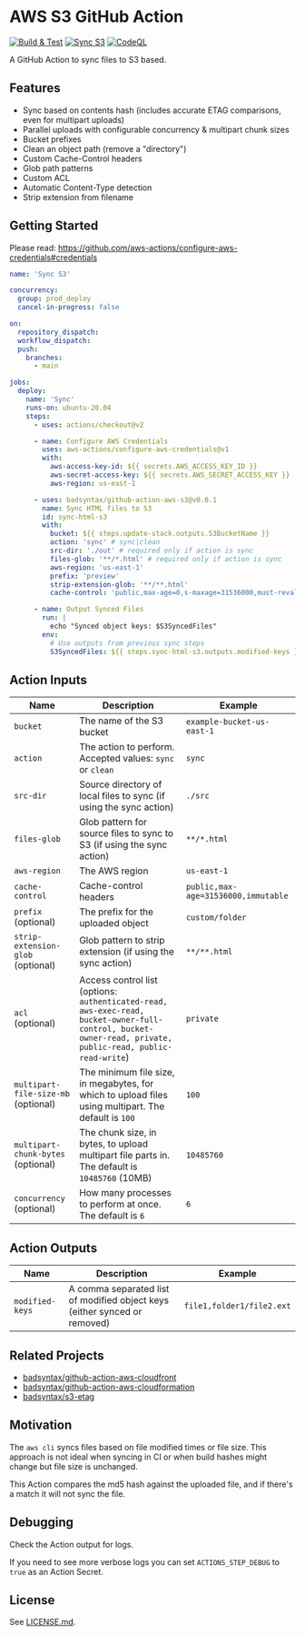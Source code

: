 # AWS S3 GitHub Action

[![Build & Test](https://github.com/badsyntax/github-action-aws-s3/actions/workflows/test.yml/badge.svg)](https://github.com/badsyntax/github-action-aws-s3/actions/workflows/test.yml)
[![Sync S3](https://github.com/badsyntax/github-action-aws-s3/actions/workflows/sync-s3.yml/badge.svg)](https://github.com/badsyntax/github-action-aws-s3/actions/workflows/sync-s3.yml)
[![CodeQL](https://github.com/badsyntax/github-action-aws-s3/actions/workflows/codeql-analysis.yml/badge.svg)](https://github.com/badsyntax/github-action-aws-s3/actions/workflows/codeql-analysis.yml)

A GitHub Action to sync files to S3 based.

## Features

- Sync based on contents hash (includes accurate ETAG comparisons, even for multipart uploads)
- Parallel uploads with configurable concurrency & multipart chunk sizes
- Bucket prefixes
- Clean an object path (remove a "directory")
- Custom Cache-Control headers
- Glob path patterns
- Custom ACL
- Automatic Content-Type detection
- Strip extension from filename

## Getting Started

Please read: <https://github.com/aws-actions/configure-aws-credentials#credentials>

```yml
name: 'Sync S3'

concurrency:
  group: prod_deploy
  cancel-in-progress: false

on:
  repository_dispatch:
  workflow_dispatch:
  push:
    branches:
      - main

jobs:
  deploy:
    name: 'Sync'
    runs-on: ubuntu-20.04
    steps:
      - uses: actions/checkout@v2

      - name: Configure AWS Credentials
        uses: aws-actions/configure-aws-credentials@v1
        with:
          aws-access-key-id: ${{ secrets.AWS_ACCESS_KEY_ID }}
          aws-secret-access-key: ${{ secrets.AWS_SECRET_ACCESS_KEY }}
          aws-region: us-east-1

      - uses: badsyntax/github-action-aws-s3@v0.0.1
        name: Sync HTML files to S3
        id: sync-html-s3
        with:
          bucket: ${{ steps.update-stack.outputs.S3BucketName }}
          action: 'sync' # sync|clean
          src-dir: './out' # required only if action is sync
          files-glob: '**/*.html' # required only if action is sync
          aws-region: 'us-east-1'
          prefix: 'preview'
          strip-extension-glob: '**/**.html'
          cache-control: 'public,max-age=0,s-maxage=31536000,must-revalidate'

      - name: Output Synced Files
        run: |
          echo "Synced object keys: $S3SyncedFiles"
        env:
          # Use outputs from previous sync steps
          S3SyncedFiles: ${{ steps.sync-html-s3.outputs.modified-keys }}
```

## Action Inputs

| Name                                | Description                                                                                                                                               | Example                             |
| ----------------------------------- | --------------------------------------------------------------------------------------------------------------------------------------------------------- | ----------------------------------- |
| `bucket`                            | The name of the S3 bucket                                                                                                                                 | `example-bucket-us-east-1`          |
| `action`                            | The action to perform. Accepted values: `sync` or `clean`                                                                                                 | `sync`                              |
| `src-dir`                           | Source directory of local files to sync (if using the sync action)                                                                                        | `./src`                             |
| `files-glob`                        | Glob pattern for source files to sync to S3 (if using the sync action)                                                                                    | `**/*.html`                         |
| `aws-region`                        | The AWS region                                                                                                                                            | `us-east-1`                         |
| `cache-control`                     | Cache-control headers                                                                                                                                     | `public,max-age=31536000,immutable` |
| `prefix` (optional)                 | The prefix for the uploaded object                                                                                                                        | `custom/folder`                     |
| `strip-extension-glob` (optional)   | Glob pattern to strip extension (if using the sync action)                                                                                                | `**/**.html`                        |
| `acl` (optional)                    | Access control list (options: `authenticated-read, aws-exec-read, bucket-owner-full-control, bucket-owner-read, private, public-read, public-read-write`) | `private`                           |
| `multipart-file-size-mb` (optional) | The minimum file size, in megabytes, for which to upload files using multipart. The default is `100`                                                      | `100`                               |
| `multipart-chunk-bytes` (optional)  | The chunk size, in bytes, to upload multipart file parts in. The default is `10485760` (10MB)                                                             | `10485760`                          |
| `concurrency` (optional)            | How many processes to perform at once. The default is `6`                                                                                                 | `6`                                 |

## Action Outputs

| Name            | Description                                                               | Example                   |
| --------------- | ------------------------------------------------------------------------- | ------------------------- |
| `modified-keys` | A comma separated list of modified object keys (either synced or removed) | `file1,folder1/file2.ext` |

## Related Projects

- [badsyntax/github-action-aws-cloudfront](https://github.com/badsyntax/github-action-aws-cloudfront)
- [badsyntax/github-action-aws-cloudformation](https://github.com/badsyntax/github-action-aws-cloudformation)
- [badsyntax/s3-etag](https://github.com/badsyntax/s3-etag)

## Motivation

The `aws cli` syncs files based on file modified times or file size. This approach is not ideal when syncing in CI or when build hashes might change but file size is unchanged.

This Action compares the md5 hash against the uploaded file, and if there's a match it will not sync the file.

## Debugging

Check the Action output for logs.

If you need to see more verbose logs you can set `ACTIONS_STEP_DEBUG` to `true` as an Action Secret.

## License

See [LICENSE.md](./LICENSE.md).
